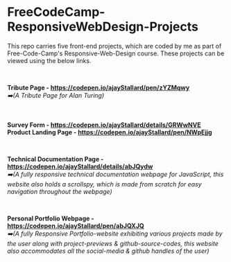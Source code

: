 # FreeCodeCamp-ResponsiveWebDesign-Projects
This repo carries five front-end projects, which are coded by me as part of Free-Code-Camp's Responsive-Web-Design course. These projects can be viewed using the below links.

&nbsp;

**Tribute Page - https://codepen.io/ajayStallard/pen/zYZMqwy**  
_:arrow_right:(A Tribute Page for Alan Turing)_

&nbsp;

**Survey Form - https://codepen.io/ajayStallard/details/GRWwNVE**  
**Product Landing Page - https://codepen.io/ajayStallard/pen/NWpEjjg**

&nbsp;

**Technical Documentation Page - https://codepen.io/ajayStallard/details/abJQydw**  
_:arrow_right:(A fully responsive technical documentation webpage for JavaScript, this website also holds a scrollspy, which is made from scratch for easy navigation throughout the webpage)_

&nbsp;

**Personal Portfolio Webpage - https://codepen.io/ajayStallard/pen/abJQXJQ**  
_:arrow_right:(A fully Responsive Portfolio-website exhibiting various projects made by the user along with project-previews & github-source-codes, this website also accommodates all the social-media & github handles of the user)_
